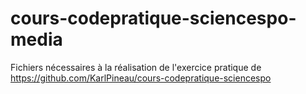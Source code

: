 # cours-codepratique-sciencespo-media
Fichiers nécessaires à la réalisation de l'exercice pratique de https://github.com/KarlPineau/cours-codepratique-sciencespo
